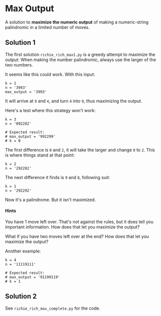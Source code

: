 # Max Output

A solution to **maximize the numeric output** of making a numeric-string palindromic in a
limited number of moves.

Solution 1
----

The first solution `richie_rich_max1.py` is a greedy attempt to maximize the output: When making the number palindromic, always use the larger of the two numbers.

It seems like this could work. With this input:

```
k = 1
n = '3943'
max_output = '3993'
```

It will arrive at `9` and `4`, and turn `4` into `9`, thus maximizing the output.

Here's a test where this strategy won't work:

```
k = 3
n = '092282'

# Expected result:
# max_output = '992299'
# k = 0
```

The first difference is `0` and `2`, it will take the larger and change `0` to `2`. This is where things stand at that point:

```
k = 2
n = '292282'
```

The next difference it finds is `9` and `8`, following suit:

```
k = 1
n = '292292'
```

Now it's a palindrome. But it isn't maximized.

#### Hints

You have 1 move left over. That's not against the rules, but it does tell you important information. How does that let you maximize the output?

What if you have two moves left over at the end? How does that let you maximize the output?

Another example:

```
k = 4
n = '11119111'

# Expected result:
# max_output = '91199119'
# k = 1
```

Solution 2
----

See `richie_rich_max_complete.py` for the code.
